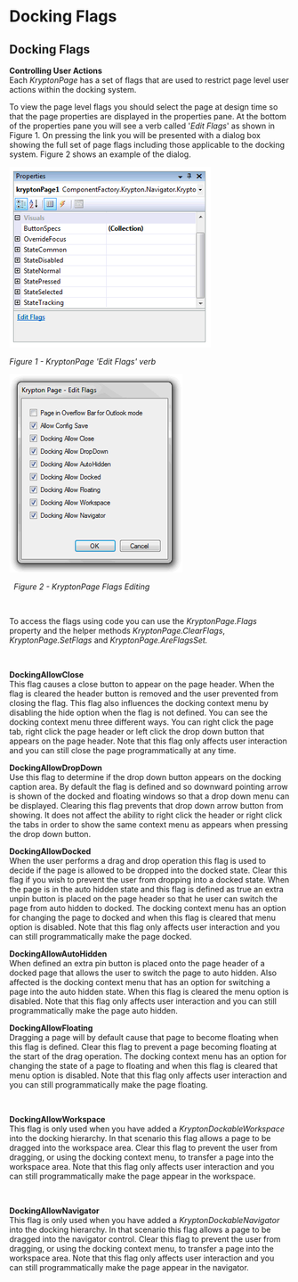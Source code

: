 # Docking Flags

## Docking Flags

**Controlling User Actions**  
Each *KryptonPage* has a set of flags that are used to restrict page level user
actions within the docking system.

To view the page level flags you should select the page at design time so that
the page properties are displayed in the properties pane. At the bottom of the
properties pane you will see a verb called '*Edit Flags*' as shown in Figure 1.
On pressing the link you will be presented with a dialog box showing the full
set of page flags including those applicable to the docking system. Figure 2
shows an example of the dialog.

![](Images/DockFlags1.png)

*Figure 1 - KryptonPage 'Edit Flags' verb*

![](Images/DockFlags2.png)

  *Figure 2 - KryptonPage Flags Editing*

 

To access the flags using code you can use the *KryptonPage.Flags* property and
the helper methods *KryptonPage.ClearFlags*, *KryptonPage.SetFlags* and
*KryptonPage.AreFlagsSet.* 

 

**DockingAllowClose**  
This flag causes a close button to appear on the page header. When the flag is
cleared the header button is removed and the user prevented from closing the
flag. This flag also influences the docking context menu by disabling the hide
option when the flag is not defined. You can see the docking context menu three
different ways. You can right click the page tab, right click the page header
or left click the drop down button that appears on the page header. Note that
this flag only affects user interaction and you can still close the page
programmatically at any time.

**DockingAllowDropDown**  
Use this flag to determine if the drop down button appears on the docking
caption area. By default the flag is defined and so downward pointing arrow is
shown of the docked and floating windows so that a drop down menu can be
displayed. Clearing this flag prevents that drop down arrow button from showing.
It does not affect the ability to right click the header or right click the tabs
in order to show the same context menu as appears when pressing the drop down
button.

**DockingAllowDocked**  
When the user performs a drag and drop operation this flag is used to decide if
the page is allowed to be dropped into the docked state. Clear this flag if you
wish to prevent the user from dropping into a docked state. When the page is in
the auto hidden state and this flag is defined as true an extra unpin button is
placed on the page header so that he user can switch the page from auto hidden
to docked. The docking context menu has an option for changing the page to
docked and when this flag is cleared that menu option is disabled. Note that
this flag only affects user interaction and you can still programmatically make
the page docked.

  
**DockingAllowAutoHidden**  
When defined an extra pin button is placed onto the page header of a docked page
that allows the user to switch the page to auto hidden. Also affected is the
docking context menu that has an option for switching a page into the auto
hidden state. When this flag is cleared the menu option is disabled. Note that
this flag only affects user interaction and you can still programmatically make
the page auto hidden.

  
**DockingAllowFloating**  
Dragging a page will by default cause that page to become floating when this
flag is defined. Clear this flag to prevent a page becoming floating at the
start of the drag operation. The docking context menu has an option for changing
the state of a page to floating and when this flag is cleared that menu option
is disabled. Note that this flag only affects user interaction and you can still
programmatically make the page floating.

 

**DockingAllowWorkspace**  
This flag is only used when you have added a *KryptonDockableWorkspace* into the
docking hierarchy. In that scenario this flag allows a page to be dragged into
the workspace area. Clear this flag to prevent the user from dragging, or using
the docking context menu, to transfer a page into the workspace area. Note that
this flag only affects user interaction and you can still programmatically make
the page appear in the workspace.

 

**DockingAllowNavigator**  
This flag is only used when you have added a *KryptonDockableNavigator* into the
docking hierarchy. In that scenario this flag allows a page to be dragged into
the navigator control. Clear this flag to prevent the user from dragging, or
using the docking context menu, to transfer a page into the workspace area. Note
that this flag only affects user interaction and you can still programmatically
make the page appear in the navigator.
